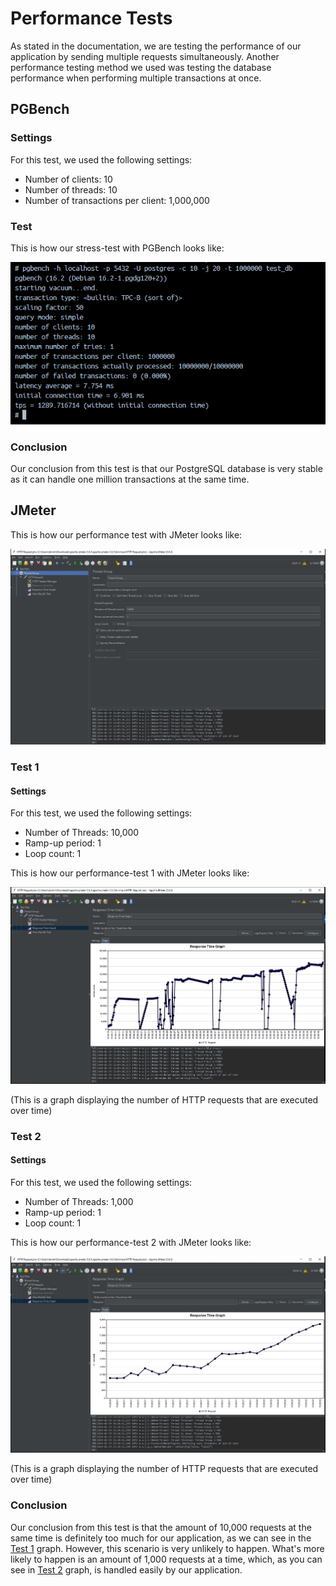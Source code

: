 # Performance Tests

As stated in the documentation, we are testing the performance of our application by sending multiple requests simultaneously. Another performance testing method we used was testing the database performance when performing multiple transactions at once.

## PGBench

### Settings
For this test, we used the following settings:
- Number of clients: 10
- Number of threads: 10
- Number of transactions per client: 1,000,000

### Test

This is how our stress-test with PGBench looks like:

![PGBench](/images/pgbench-stresstest.png)

### Conclusion
Our conclusion from this test is that our PostgreSQL database is very stable as it can handle one million transactions at the same time.

## JMeter
This is how our performance test with JMeter looks like:

![JMeter](/images/ten-thousand.JPG)

### Test 1

#### Settings

For this test, we used the following settings:
- Number of Threads: 10,000
- Ramp-up period: 1
- Loop count: 1

This is how our performance-test 1 with JMeter looks like:

![Test 1 Graph](/images/graph.JPG)

(This is a graph displaying the number of HTTP requests that are executed over time)

### Test 2

#### Settings

For this test, we used the following settings:
- Number of Threads: 1,000
- Ramp-up period: 1
- Loop count: 1

This is how our performance-test 2 with JMeter looks like:

![Test 2 Graph](/images/graph-two.JPG)

(This is a graph displaying the number of HTTP requests that are executed over time)

### Conclusion
Our conclusion from this test is that the amount of 10,000 requests at the same time is definitely too much for our application, as we can see in the [Test 1](#test-1) graph. However, this scenario is very unlikely to happen. What's more likely to happen is an amount of 1,000 requests at a time, which, as you can see in [Test 2](#test-2) graph, is handled easily by our application.
